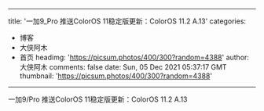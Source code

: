 
---
title: '一加9_Pro 推送ColorOS 11稳定版更新：ColorOS 11.2 A.13'
categories: 
 - 博客
 - 大侠阿木
 - 首页
headimg: 'https://picsum.photos/400/300?random=4388'
author: 大侠阿木
comments: false
date: Sun, 05 Dec 2021 05:37:17 GMT
thumbnail: 'https://picsum.photos/400/300?random=4388'
---

<div>   
一加9/Pro 推送ColorOS 11稳定版更新：ColorOS 11.2 A.13  
</div>
            
